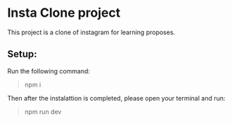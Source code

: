 # Insta Clone project

This project is a clone of instagram for learning proposes.

## Setup:

Run the following command:
> npm i

Then after the instalattion is completed, please open your terminal and run:
> npm run dev
